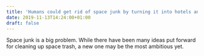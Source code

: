 ```yaml
---
title: 'Humans could get rid of space junk by turning it into hotels and storage depots'
date: 2019-11-13T14:24:00+01:00
draft: false
---
```


Space junk is a big problem. While there have been many ideas put forward for cleaning up space trash, a new one may be the most ambitious yet.